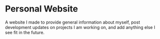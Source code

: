 # Personal Website

A website I made to provide general information about myself, post development updates on projects I am working on, and add anything else I see fit in the future.